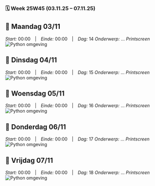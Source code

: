 ### 🗓️ Week 25W45 (03.11.25 – 07.11.25)

## 📅 Maandag 03/11
*Start:* 00:00 | *Einde:* 00:00 | *Dag:* 14 
*Onderwerp:* ...
*Printscreen*
![Python omgeving](../images/oktober_2025/)

## 📅 Dinsdag 04/11
*Start:* 00:00 | *Einde:* 00:00 | *Dag:* 15 
*Onderwerp:* ...
*Printscreen*
![Python omgeving](../images/oktober_2025/)

## 📅 Woensdag 05/11
*Start:* 00:00 | *Einde:* 00:00 | *Dag:* 16 
*Onderwerp:* ...
*Printscreen*
![Python omgeving](../images/oktober_2025/)

## 📅 Donderdag 06/11
*Start:* 00:00 | *Einde:* 00:00 | *Dag:* 17 
*Onderwerp:* ...
*Printscreen*
![Python omgeving](../images/oktober_2025/)

## 📅 Vrijdag 07/11
*Start:* 00:00 | *Einde:* 00:00 | *Dag:* 18
*Onderwerp:* ...
*Printscreen*
![Python omgeving](../images/oktober_2025/)

